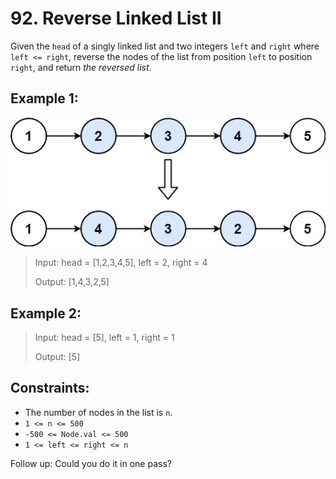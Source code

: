 # 92. Reverse Linked List II

Given the `head` of a singly linked list and two integers `left` and `right` where `left <= right`, reverse the nodes of the list from position `left` to position `right`, and return *the reversed list*.


## Example 1:

![ex1](image.png)

> Input: head = [1,2,3,4,5], left = 2, right = 4
>
> Output: [1,4,3,2,5]

## Example 2:

> Input: head = [5], left = 1, right = 1
>
> Output: [5]


## Constraints:

- The number of nodes in the list is `n`.
- `1 <= n <= 500`
- `-500 <= Node.val <= 500`
- `1 <= left <= right <= n`

Follow up: Could you do it in one pass?
